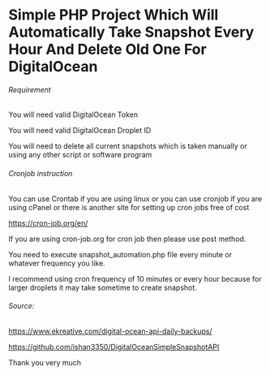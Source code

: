 # Simple PHP Project Which Will Automatically Take Snapshot Every Hour And Delete Old One For DigitalOcean 


###### Requirement

You will need valid DigitalOcean Token

You will need valid DigitalOcean Droplet ID

You will need to delete all current snapshots which is taken manually or using any other script or software program


###### Cronjob instruction

You can use Crontab if you are using linux or you can use cronjob if you are using cPanel or there is another site for setting up cron jobs free of cost

https://cron-job.org/en/

If you are using cron-job.org for cron job then please use post method.

You need to execute snapshot_automation.php file every minute or whatever frequency you like.

I recommend using cron frequency of 10 minutes or every hour because for larger droplets it may take sometime to create snapshot.


###### Source:
https://www.ekreative.com/digital-ocean-api-daily-backups/

https://github.com/ishan3350/DigitalOceanSimpleSnapshotAPI

Thank you very much